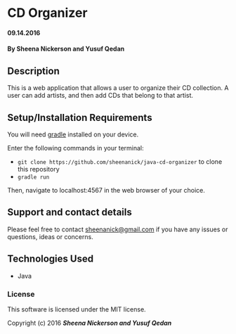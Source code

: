 # CD Organizer

#### 09.14.2016

#### By **Sheena Nickerson** and **Yusuf Qedan**

## Description

This is a web application that allows a user to organize their CD collection. A user can add artists, and then add CDs that belong to that artist. 

## Setup/Installation Requirements

You will need [gradle](https://gradle.org/gradle-download/) installed on your device.

Enter the following commands in your terminal:
* `git clone https://github.com/sheenanick/java-cd-organizer` to clone this repository
* `gradle run`

Then, navigate to localhost:4567 in the web browser of your choice.

## Support and contact details

Please feel free to contact sheenanick@gmail.com if you have any issues or questions, ideas or concerns.

## Technologies Used

* Java

### License

This software is licensed under the MIT license.

Copyright (c) 2016 **_Sheena Nickerson and Yusuf Qedan_**
